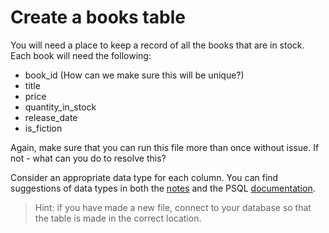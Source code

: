 # Create a books table

You will need a place to keep a record of all the books that are in stock. Each book will need the following:

- book_id (How can we make sure this will be unique?)
- title
- price
- quantity_in_stock
- release_date
- is_fiction


Again, make sure that you can run this file more than once without issue. If not - what can you do to resolve this?

Consider an appropriate data type for each column. You can find suggestions of data types in both the [notes](https://l2c.northcoders.com/courses/sd-notes/back-end/#sectionId=psql,step=postgresql-data-types) and the PSQL [documentation](https://www.postgresql.org/docs/current/datatype.html). 

> Hint: if you have made a new file, connect to your database so that the table is made in the correct location.
